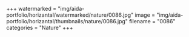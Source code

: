 +++
watermarked = "img/aida-portfolio/horizantal/watermarked/nature/0086.jpg"
image = "img/aida-portfolio/horizantal/thumbnails/nature/0086.jpg"
filename = "0086"
categories = "Nature"
+++
